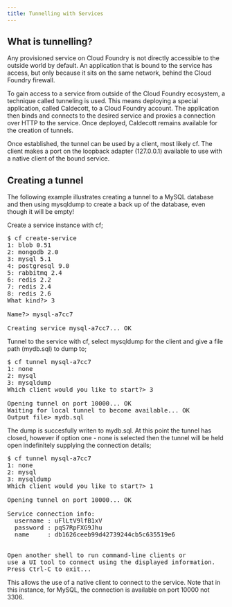 ```yaml
---
title: Tunnelling with Services
---
```


## <a id='what-is-tunnelling'></a>What is tunnelling? ##

Any provisioned service on Cloud Foundry is not directly accessible to the outside world by default. An application that is bound to the service has access, but only because it sits on the same network, behind the Cloud Foundry firewall.

To gain access to a service from outside of the Cloud Foundry ecosystem, a technique called tunneling is used. This means deploying a special application, called Caldecott, to a Cloud Foundry account. The application then binds and connects to the desired service and proxies a connection over HTTP to the service. Once deployed, Caldecott remains available for the creation of tunnels.

Once established, the tunnel can be used by a client, most likely cf. The client makes a port on the loopback adapter (127.0.0.1) available to use with a native client of the bound service.

## <a id='creating-a-tunnel'></a>Creating a tunnel ##

The following example illustrates creating a tunnel to a MySQL database and then using mysqldump to create a back up of the database, even though it will be empty!

Create a service instance with cf;

<pre class="terminal">
$ cf create-service
1: blob 0.51
2: mongodb 2.0
3: mysql 5.1
4: postgresql 9.0
5: rabbitmq 2.4
6: redis 2.2
7: redis 2.4
8: redis 2.6
What kind?> 3

Name?> mysql-a7cc7

Creating service mysql-a7cc7... OK
</pre>

Tunnel to the service with cf, select mysqldump for the client and give a file path (mydb.sql) to dump to;

<pre class="terminal">
$ cf tunnel mysql-a7cc7
1: none
2: mysql
3: mysqldump
Which client would you like to start?> 3

Opening tunnel on port 10000... OK
Waiting for local tunnel to become available... OK
Output file> mydb.sql
</pre>

The dump is succesfully writen to mydb.sql. At this point the tunnel has closed, however if option one - none is selected then the tunnel will be held open indefinitely supplying the connection details;

<pre class="terminal">
$ cf tunnel mysql-a7cc7
1: none
2: mysql
3: mysqldump
Which client would you like to start?> 1

Opening tunnel on port 10000... OK

Service connection info:
  username : uFlLtV9lfB1xV
  password : pqS7RpFXG9Jhu
  name     : db1626ceeb99d42739244cb5c635519e6


Open another shell to run command-line clients or
use a UI tool to connect using the displayed information.
Press Ctrl-C to exit...
</pre>

This allows the use of a native client to connect to the service. Note that in this instance, for MySQL, the connection is available on port 10000 not 3306.
